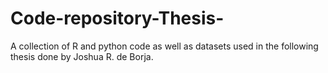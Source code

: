 # Code-repository-Thesis-
A collection of R and python code as well as datasets used in the following thesis done by Joshua R. de Borja.
